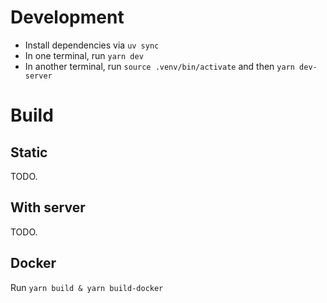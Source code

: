 # Development

- Install dependencies via `uv sync`
- In one terminal, run `yarn dev`
- In another terminal, run `source .venv/bin/activate` and then `yarn dev-server`

# Build

## Static

TODO.

## With server

TODO.

## Docker

Run `yarn build & yarn build-docker`
